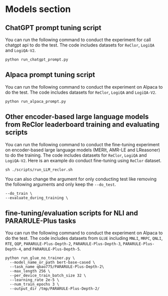 # Models section
## ChatGPT prompt tuning script
You can run the following command to conduct the experiment for call chatgpt api to do the test. The code includes datasets for `ReClor`, `LogiQA` and `LogiQA-V2`.
```
python run_chatgpt_prompt.py
```

## Alpaca prompt tuning script
You can run the following command to conduct the experiment on Alpaca to do the test. The code includes datasets for `ReClor`, `LogiQA` and `LogiQA-V2`.
```
python run_alpaca_prompt.py
```

## Other encoder-based large language models from ReClor leaderboard training and evaluating scripts
You can run the following command to conduct the fine-tuning experiment on encoder-based large language models (MERIt, AMR-LE and LReasoner) to do the training. The code includes datasets for `ReClor`, `LogiQA` and `LogiQA-V2`. Here is an example do conduct fine-tuning using `ReClor` dataset. 
```
sh ./scripts/run_LLM_reclor.sh
```
You can also change the argument for only conducting test like removing the following arguments and only keep the `--do_test`.
```
--do_train \
--evaluate_during_training \
```

## fine-tuning/evaluation scripts for NLI and PARARULE-Plus tasks
You can run the following command to conduct the experiment on Alpaca to do the test. The code includes datasets from `GLUE` including `MNLI`, `MRPC`, `QNLI`, `RTE`, `QQP`, `PARARULE-Plus-Depth-2`, `PARARULE-Plus-Depth-3`, `PARARULE-Plus-Depth-4`, and `PARARULE-Plus-Depth-5`.
```
python run_glue_no_trainer.py \
  --model_name_or_path bert-base-cased \
  --task_name qbao775/PARARULE-Plus-Depth-2\
  --max_length 256 \
  --per_device_train_batch_size 32 \
  --learning_rate 2e-5 \
  --num_train_epochs 3 \
  --output_dir /tmp/PARARULE-Plus-Depth-2/
```